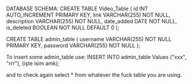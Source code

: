 DATABASE SCHEMA:
CREATE TABLE Video_Table (
    id INT AUTO_INCREMENT PRIMARY KEY,
    link VARCHAR(255) NOT NULL,
    description VARCHAR(255) NOT NULL,
    date_added DATE NOT NULL,
    is_deleted BOOLEAN NOT NULL DEFAULT 0
);

CREATE TABLE admin_table (
    username VARCHAR(255) NOT NULL PRIMARY KEY,
    password VARCHAR(255) NOT NULL
);


To insert some admin_table use:
INSERT INTO admin_table
Values ("xxx", "rrr"), (işte isim amk);

and to check again select * from whatever the fuck table you are using.
